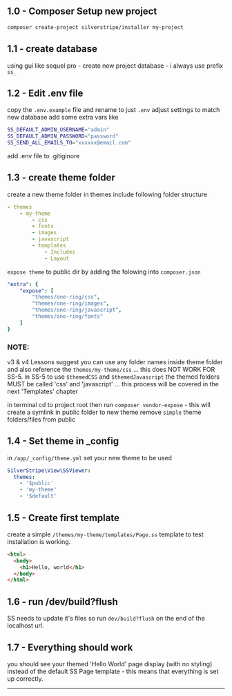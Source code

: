 ## 1.0 - Composer Setup new project
```bash
composer create-project silverstripe/installer my-project
```

## 1.1 - create database
using gui like sequel pro - create new project database - i always use prefix `ss_`

## 1.2 - Edit .env file
copy the `.env.example` file and rename to just `.env`
adjust settings to match new database
add some extra vars like
```bash
SS_DEFAULT_ADMIN_USERNAME="admin"
SS_DEFAULT_ADMIN_PASSWORD="password"
SS_SEND_ALL_EMAILS_TO="xxxxxx@email.com"
```
add .env file to .gitiginore

## 1.3 - create theme folder
create a new theme folder in themes
include following folder structure
```yml
- themes
    - my-theme
        - css
        - fonts
        - images
        - javascript
        - templates
            - Includes
            - Layout
```
`expose theme` to public dir by adding the folowing into `composer.json`
```yaml
"extra": {
    "expose": [
        "themes/one-ring/css",
        "themes/one-ring/images",
        "themes/one-ring/javascript",
        "themes/one-ring/fonts"
    ]
}
```
### NOTE:
v3 & v4 Lessons suggest you can use any folder names inside theme folder and also reference the `themes/my-theme/css` ... this does NOT WORK FOR SS-5.
in SS-5 to use `$themedCSS` and `$themedJavascript` the themed folders MUST be called 'css' and 'javascript'
... this process will be covered in the next 'Templates' chapter 


in terminal cd to project root
then run `composer vendor-expose` - this will create a symlink in public folder to new theme
remove `simple` theme folders/files from public

## 1.4 - Set theme in _config
in `/app/_config/theme.yml` set your new theme to be used
```yaml
SilverStripe\View\SSViewer:
  themes:
    - '$public'
    - 'my-theme'
    - '$default'
```

## 1.5 - Create first template
create a simple `/themes/my-theme/templates/Page.ss` template to test installation is working.
```html
<html>
  <body>
    <h1>Hello, world</h1>
  </body>
</html>
```

## 1.6 - run /dev/build?flush
SS needs to update it's files so run `dev/build?flush` on the end of the localhost url.

## 1.7 - Everything should work
you should see your themed 'Hello World' page display (with no styling) instead of the default SS Page template - this means that everything is set up correctly.




--------------------------------------------